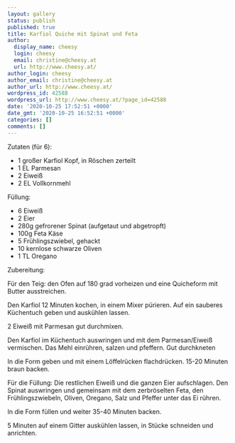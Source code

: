 ```yaml
---
layout: gallery
status: publish
published: true
title: Karfiol Quiche mit Spinat und Feta
author:
  display_name: cheesy
  login: cheesy
  email: christine@cheesy.at
  url: http://www.cheesy.at/
author_login: cheesy
author_email: christine@cheesy.at
author_url: http://www.cheesy.at/
wordpress_id: 42588
wordpress_url: http://www.cheesy.at/?page_id=42588
date: '2020-10-25 17:52:51 +0000'
date_gmt: '2020-10-25 16:52:51 +0000'
categories: []
comments: []
---
```

<!-- wp:paragraph -->
Zutaten (für 6):
<!-- /wp:paragraph -->
<!-- wp:list -->
- 1 großer Karfiol Kopf, in Röschen zerteilt
- 1 EL Parmesan
- 2 Eiweiß
- 2 EL Vollkornmehl
<!-- /wp:list -->
<!-- wp:paragraph -->
Füllung:
<!-- /wp:paragraph -->
<!-- wp:list -->
- 6 Eiweiß
- 2 Eier
- 280g gefrorener Spinat (aufgetaut und abgetropft)
- 100g Feta Käse
- 5 Frühlingszwiebel, gehackt
- 10 kernlose schwarze Oliven
- 1 TL Oregano
<!-- /wp:list -->
<!-- wp:paragraph -->
Zubereitung:
<!-- /wp:paragraph -->
<!-- wp:paragraph -->
Für den Teig: den Ofen auf 180 grad vorheizen und eine Quicheform mit Butter ausstreichen.
<!-- /wp:paragraph -->
<!-- wp:paragraph -->
Den Karfiol 12 Minuten kochen, in einem Mixer pürieren. Auf ein sauberes Küchentuch geben und auskühlen lassen.
<!-- /wp:paragraph -->
<!-- wp:paragraph -->
2 Eiweiß mit Parmesan gut durchmixen.
<!-- /wp:paragraph -->
<!-- wp:paragraph -->
Den Karfiol im Küchentuch auswringen und mit dem Parmesan/Eiweiß vermischen. Das Mehl einrühren, salzen und pfeffern. Gut durchkneten
<!-- /wp:paragraph -->
<!-- wp:paragraph -->
In die Form geben und mit einem Löffelrücken flachdrücken. 15-20 Minuten braun backen.
<!-- /wp:paragraph -->
<!-- wp:paragraph -->
Für die Füllung: Die restlichen Eiweiß und die ganzen Eier aufschlagen. Den Spinat auswringen und gemeinsam mit dem zerbröselten Feta, den Frühlingszwiebeln, Oliven, Oregano, Salz und Pfeffer unter das Ei rühren.
<!-- /wp:paragraph -->
<!-- wp:paragraph -->
In die Form füllen und weiter 35-40 Minuten backen.
<!-- /wp:paragraph -->
<!-- wp:paragraph -->
5 Minuten auf einem Gitter auskühlen lassen, in Stücke schneiden und anrichten.
<!-- /wp:paragraph -->
<!-- wp:image {"id":42586} -->
<figure class="wp-block-image"><img src="{% link /wp-content/uploads/Karfiol-Quiche-1.jpg %}" alt="" class="wp-image-42586"></figure>
<!-- /wp:image -->
